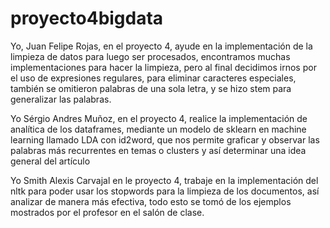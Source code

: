 # proyecto4bigdata

Yo, Juan Felipe Rojas, en el proyecto 4, ayude en la implementación 
de la limpieza de datos para luego ser procesados, encontramos muchas
implementaciones para hacer la limpieza, pero al final decidimos 
irnos por el uso de expresiones regulares, para eliminar caracteres 
especiales, también se omitieron palabras de una sola letra, y se 
hizo stem para generalizar las palabras.



Yo Sérgio Andres Muñoz, en el proyecto 4, realice la implementación 
de analítica de los dataframes, mediante un modelo de sklearn en machine learning llamado LDA con id2word, que nos permite graficar
y observar las palabras más recurrentes en temas o clusters y así determinar una idea general 
del artículo


Yo Smith Alexis Carvajal en le proyecto 4, trabaje en la implementación
del nltk para poder usar los stopwords para la limpieza de los 
documentos, así analizar de manera más efectiva, todo esto se tomó 
de los ejemplos mostrados por el profesor en el salón de clase.
